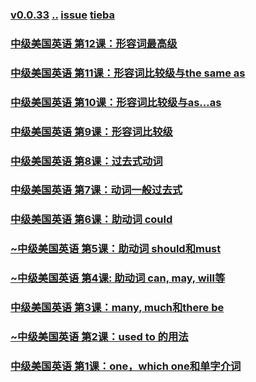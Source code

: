 ### [v0.0.33](https://github.com/littleflute/english/edit/master/voa/Intermediate_American_English/readme.md) [..](..) [issue](https://github.com/littleflute/english/issues/45) [tieba](https://tieba.baidu.com/f?kw=littleflute&fr=home)
### [中级美国英语 第12课：形容词最高级](https://mp.weixin.qq.com/s?__biz=MzIxMTUzOTUzOA==&mid=100001413&idx=4&sn=72375f4993cebb7678169a508922dd2b&chksm=175285b820250cae376891b637e57fc8558e885f3915648732af4eb6dec1a92933793e61ac30&mpshare=1&scene=24&srcid=0325Ahv9Mc50y6N9ochuRbac#rd)
### [中级美国英语 第11课：形容词比较级与the same as](https://mp.weixin.qq.com/s?__biz=MzIxMTUzOTUzOA==&mid=100001413&idx=3&sn=fffd86c7a0440acef8ca1a962975b331&chksm=175285b820250caef603ae7874c518ec8182d8a532d58d88bdca32d451a3c045f54c864f95b3&mpshare=1&scene=24&srcid=0325zC1D5q0rcM9iGO52MsxV#rd)
### [中级美国英语 第10课：形容词比较级与as...as](https://mp.weixin.qq.com/s?__biz=MzIxMTUzOTUzOA==&mid=100001413&idx=2&sn=1bc2345a345097433d8af25c7069070b&chksm=175285b820250cae4a7e64be069786b37c80e83c80ba343e7a73d201dc849626a4fba7edba3c&mpshare=1&scene=24&srcid=0325vHlEZGmXt8BQENDzTjzr#rd)
### [中级美国英语 第9课：形容词比较级](https://mp.weixin.qq.com/s?__biz=MzIxMTUzOTUzOA==&mid=100001413&idx=1&sn=d333ac34faf2d59042a8deef0e0f356b&chksm=175285b820250cae49de1c0e355e817ac7a9d94b6b6a8a50d08e3f1364d43f3cf5ace8258277&mpshare=1&scene=24&srcid=0325agvjl92ENQKFWVajV4QN#rd)
### [中级美国英语 第8课：过去式动词](https://mp.weixin.qq.com/s?__biz=MzIxMTUzOTUzOA==&mid=100001316&idx=1&sn=3371e761eea1bf1ec42ab74bc1241d77&chksm=1752851920250c0f6ef4da71eed2bacc42d0d8a1968a8645f578dd91da6c300ce91aeb039183&mpshare=1&scene=24&srcid=0325Z4VnxVIkz0MBfSCUHtIo#rd)
### [中级美国英语 第7课：动词一般过去式](https://mp.weixin.qq.com/s/rdTjVIQQVdWfz3OcknF8kQ)
### [中级美国英语 第6课：助动词 could](https://mp.weixin.qq.com/s/t9THEof48ZbKn0LVaqPA6Q)
### [~中级美国英语 第5课：助动词 should和must](https://mp.weixin.qq.com/s?__biz=MzIxMTUzOTUzOA==&mid=2247485137&idx=3&sn=04bf4a5930fe729fd28ef8d16baa92ed&chksm=975285eca0250cfadccbd9ea0fcb3e302a3e16de2289d52c198064f974466acd8669025520f4#rd)
### [~中级美国英语 第4课: 助动词 can, may, will等](https://mp.weixin.qq.com/s?__biz=MzIxMTUzOTUzOA==&mid=2247485087&idx=2&sn=f32a3cf38f7241db3f7affdf50e3640f&chksm=975285a2a0250cb4522f33b45ec7331ff22f0f7f5825fd6d95e40e171eaea7a1ae53a84b4650#rd)
### [中级美国英语 第3课：many, much和there be](https://mp.weixin.qq.com/s?__biz=MzIxMTUzOTUzOA==&mid=100001316&idx=6&sn=9a09bb5a91ed82ecf77c6b11cf96023f&chksm=1752851920250c0f6a6d68fe33fd9b2e23edfbe273d41b90df586e38423e625466e168f0abde&mpshare=1&scene=24&srcid=0323cI87sRqIFuW0IyYtluP6#rd)
### [~中级美国英语 第2课：used to 的用法](https://mp.weixin.qq.com/s?__biz=MzIxMTUzOTUzOA==&mid=2247485020&idx=2&sn=577d5ef0b21a3dce18eee9d70339e979&chksm=97528561a0250c779ba181ecdf1ff9074bf1d8a56469f6cdd179e53b5bb0a268989e7a2e06fe#rd)
### [中级美国英语 第1课：one，which one和单字介词](http://mp.weixin.qq.com/s/N4_Kkmhw-RPHVRG84FhmDw)
